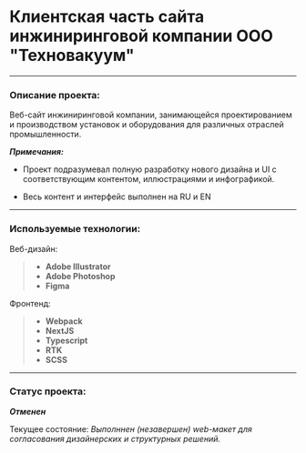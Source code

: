 # Клиентская часть сайта инжиниринговой компании ООО "Техновакуум"

---

### Описание проекта:

Веб-сайт инжиниринговой компании, занимающейся проектированием и производством установок и оборудования для различных отраслей промышленности.

_**Примечания:**_

- Проект подразумевал полную разработку нового дизайна и UI c соответствующим контентом, иллюстрациями и инфографикой.

- Весь контент и интерфейс выполнен на RU и EN

---

### Используемые технологии:

Веб-дизайн:

> - **Adobe Illustrator**
> - **Adobe Photoshop**
> - **Figma**

Фронтенд:

> - **Webpack**
> - **NextJS**
> - **Typescript**
> - **RTK**
> - **SCSS**

---

### Статус проекта:

**_Отменен_**

Текущее состояние:
_Выполннен (незавершен) web-макет для согласования дизайнерских и структурных решений._
